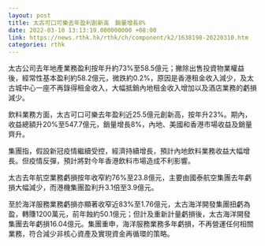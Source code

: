 ```yaml
---
layout: post
title: 太古可口可樂去年盈利創新高　銷量增長8%
date: 2022-03-10 13:13:19.000000000 +08:00
link: https://news.rthk.hk/rthk/ch/component/k2/1638198-20220310.htm
categories: rthk
---
```


太古公司去年地產業務盈利按年升約73%至58.5億元；撇除出售投資物業權益後，經常性基本盈利約58.2億元，微跌約0.2%，原因是香港租金收入減少，及太古城中心一座不再錄得租金收入，大幅抵銷內地租金收入增加以及酒店業務的虧損減少。

飲料業務方面，太古可口可樂去年盈利近25.5億元創新高，按年升23%。期內，收益總額升20%至547.7億元，銷量增長8%，內地、美國和香港市場收益及銷量齊升。

集團指，假設新冠疫情繼續受控，經濟持續增長，預計內地飲料業務收益大幅增長。但疫情反彈，預計將對今年香港飲料市場造成不利影響。

太古去年航空業務虧損按年收窄約76%至23.8億元，主要由國泰航空集團去年虧損大幅減少，而港機集團盈利升3.1倍至3.9億元。

至於海洋服務業務虧損亦顯著收窄近83%至1.76億元，太古海洋開發集團扭虧為盈，轉賺1200萬元，前年蝕約50.1億元；但計及重新計量虧損後，太古海洋開發集團去年虧損16.04億元。集團重申，海洋服務業務多年虧損，不再營運任何相關業務，符合減少非核心資產及實現資金再循環的策略。
